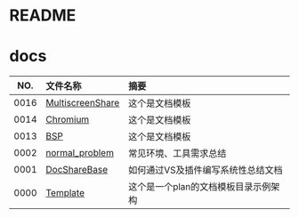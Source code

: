 # README

# docs

NO.  |文件名称|摘要
:---:|:--|:--
0016 | [MultiscreenShare](src/0016_MultiscreenShare/README.md) | 这个是文档模板
0014 | [Chromium](src/0014_Chromium/README.md) | 这个是文档模板
0013 | [BSP](src/0013_BSP/README.md) | 这个是文档模板
0002 | [normal_problem](src/0002_normal_problem/README.md) | 常见环境、工具需求总结
0001 | [DocShareBase](src/0001_DocShareBase/README.md) | 如何通过VS及插件编写系统性总结文档
0000 | [Template](src/0000_Template/README.md) | 这个是一个plan的文档模板目录示例架构
